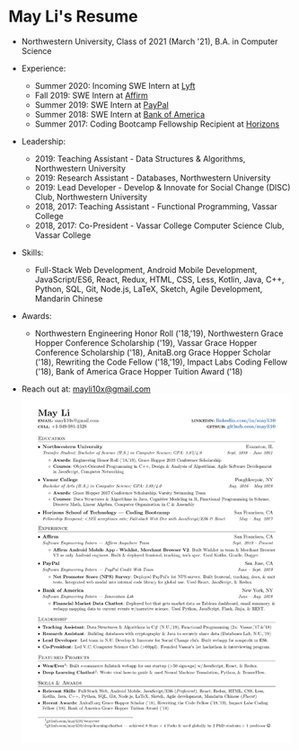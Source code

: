 # May Li's Resume

* Northwestern University, Class of 2021 (March '21), B.A. in Computer Science

* Experience:
  * Summer 2020: Incoming SWE Intern at [Lyft](https://www.lyft.com/)
  * Fall 2019: SWE Intern at [Affirm](https://www.affirm.com/)
  * Summer 2019: SWE Intern at [PayPal](https://www.paypal.com/us/home)
  * Summer 2018: SWE Intern at [Bank of America](https://www.bankofamerica.com/)
  * Summer 2017: Coding Bootcamp Fellowship Recipient at [Horizons](https://www.coursereport.com/schools/horizons-school-of-technology)
  
* Leadership:
  * 2019: Teaching Assistant - Data Structures & Algorithms, Northwestern University
  * 2019: Research Assistant - Databases, Northwestern University
  * 2019: Lead Developer - Develop & Innovate for Social Change (DISC) Club, Northwestern University
  * 2018, 2017: Teaching Assistant - Functional Programming, Vassar College
  * 2018, 2017: Co-President - Vassar College Computer Science Club, Vassar College
  
* Skills:
  * Full-Stack Web Development, Android Mobile Development, JavaScript/ES6, React, Redux, HTML, CSS, Less, Kotlin, Java, C++, Python, SQL, Git, Node.js, LaTeX, Sketch, Agile Development, Mandarin Chinese
  
* Awards:
  * Northwestern Engineering Honor Roll ('18,'19), Northwestern Grace Hopper Conference Scholarship ('19), Vassar Grace Hopper Conference Scholarship ('18), AnitaB.org Grace Hopper Scholar ('18), Rewriting the Code Fellow ('18,'19), Impact Labs Coding Fellow ('18), Bank of America Grace Hopper Tuition Award ('18)
  
* Reach out at: mayli10x@gmail.com
![alt text](https://raw.githubusercontent.com/mayli10/may-li-resume/master/jan-9-resume.png)
